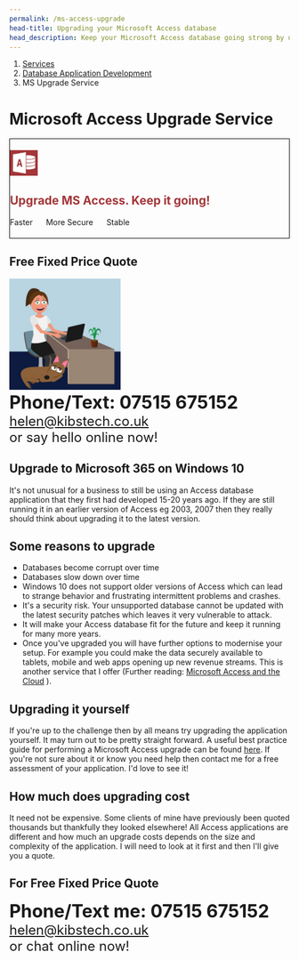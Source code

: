 ```yaml
---
permalink: /ms-access-upgrade
head-title: Upgrading your Microsoft Access database
head_description: Keep your Microsoft Access database going strong by upgrading it to the latest version.
---
```

<nav aria-label="breadcrumb">
  <ol class="breadcrumb">
    <li class="breadcrumb-item"><a href="/">Services</a></li>
    <li class="breadcrumb-item"><a href="/database-developer">Database Application Development</a></li>
    <li class="breadcrumb-item active" aria-current="page">MS Upgrade Service</li>
  </ol>
</nav>

# Microsoft Access Upgrade Service

<!-- <div class="container"><div class="row"><div class="col-2">
Access Job Schedular
</div>
<div class="col-10"> -->

<div class="jumbotron center" style="padding-top:20px;padding-bottom:20px; border:1px solid #000">
 <!-- <div class="lead h1">Get it sorted!</div>-->
<img src="/assets/images/access2.png" style="width:50px;margin:0 auto"/>
<h2 style="color:#A33639">Upgrade MS Access. Keep&nbsp;it&nbsp;going!</h2>
<!-- <div class="lead h1"></div> -->
<div class="h3">Faster&nbsp;<i class="fas fa-check" style="margin-right:1rem; color:green"></i> More Secure&nbsp;<i class="fas fa-check" style="margin-right:1rem; color:green"></i> Stable&nbsp;<i class="fas fa-check" style="margin-right:1.3rem; color:green"></i></div>
  </div>
<div class="alert alert-primary center">
<h2 style="background:none">Free Fixed Price Quote</h2>
<img src="/assets/images/benji-working.jpg" style="width:200px;margin:0 auto"/>
 <div style="font-size:2rem; font-weight:bold">Phone/Text: <span class="nobr">07515 675152</span></div>
 <div style="font-size:1.5rem"><a href="mailto:helen@kibstech.co.uk">helen@kibstech.co.uk</a><br />
 or say hello online now!</div>
 </div>

## Upgrade to Microsoft 365 on Windows 10

It's not unusual for a business to still be using an Access database application that they first had developed 15-20 years ago. If they are still running it in an earlier version of Access eg 2003, 2007 then they really should think about upgrading it to the latest version.

## Some reasons to upgrade

- Databases become corrupt over time
- Databases slow down over time
- Windows 10 does not support older versions of Access which can lead to strange behavior and frustrating intermittent problems and crashes.
- It's a security risk. Your unsupported database cannot be updated with the latest security patches which leaves it very vulnerable to attack.
- It will make your Access database fit for the future and keep it running for many more years.  
- Once you've upgraded you will have further options to modernise your setup. For example you could make the data securely available to tablets, mobile and web apps opening up new revenue streams. This is another service that I offer (Further reading: [Microsoft Access and the Cloud](/articles/microsoft-access-and-the-cloud) ).

## Upgrading it yourself

If you're up to the challenge then by all means try upgrading the application yourself. It may turn out to be pretty straight forward. A useful best practice guide for performing a Microsoft Access upgrade can be found <a href="/articles/upgrading-ms-access-database" target="_blank" alt="How to upgrade a microsoft access database">here</a>. If you're not sure about it or know you need help then contact me for a free assessment of your application. I'd love to see it!

## How much does upgrading cost

It need not be expensive. Some clients of mine have previously been quoted thousands but thankfully they looked elsewhere! All Access applications are different and how much an upgrade costs depends on the size and complexity of the application.  I will need to look at it first and then I'll give you a quote.

<div class="alert alert-primary center">
<h2 style="background:none">For Free Fixed Price Quote</h2>
 <div style="font-size:2rem; font-weight:bold">Phone/Text me: <span class="nobr">07515 675152</span></div>
 <div style="font-size:1.5rem"><a href="mailto:helen@kibstech.co.uk">helen@kibstech.co.uk</a><br />
 or chat online now!</div>
 </div>

     
